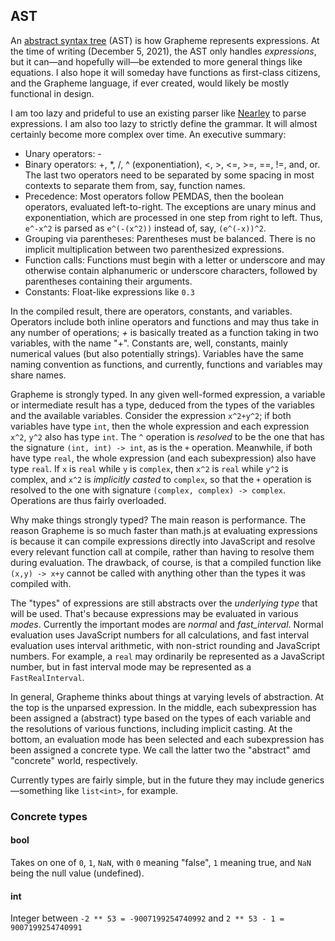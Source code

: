 ## AST

An [abstract syntax tree](https://en.wikipedia.org/wiki/Abstract_syntax_tree) (AST) is how Grapheme represents expressions. At the time of writing (December 5, 2021), the AST only handles *expressions*, but it can—and hopefully will—be extended to more general things like equations. I also hope it will someday have functions as first-class citizens, and the Grapheme language, if ever created, would likely be mostly functional in design.

I am too lazy and prideful to use an existing parser like [Nearley](https://github.com/kach/nearley) to parse expressions. I am also too lazy to strictly define the grammar. It will almost certainly become more complex over time. An executive summary:

* Unary operators: -
* Binary operators: +, *, /, ^ (exponentiation), <, >, <=, >=, ==, !=, and, or. The last two operators need to be separated by some spacing in most contexts to separate them from, say, function names.
* Precedence: Most operators follow PEMDAS, then the boolean operators, evaluated left-to-right. The exceptions are unary minus and exponentiation, which are processed in one step from right to left. Thus, `e^-x^2` is parsed as `e^(-(x^2))` instead of, say, `(e^(-x))^2`.
* Grouping via parentheses: Parentheses must be balanced. There is no implicit multiplication between two parenthesized expressions.
* Function calls: Functions must begin with a letter or underscore and may otherwise contain alphanumeric or underscore characters, followed by parentheses containing their arguments.
* Constants: Float-like expressions like `0.3`

In the compiled result, there are operators, constants, and variables. Operators include both inline operators and functions and may thus take in any number of operations; *+* is basically treated as a function taking in two variables, with the name "+". Constants are, well, constants, mainly numerical values (but also potentially strings). Variables have the same naming convention as functions, and currently, functions and variables may share names.

Grapheme is strongly typed. In any given well-formed expression, a variable or intermediate result has a type, deduced from the types of the variables and the available variables. Consider the expression `x^2+y^2`; if both variables have type `int`, then the whole expression and each expression `x^2`, `y^2` also has type `int`. The `^` operation is *resolved* to be the one that has the signature `(int, int) -> int`, as is the `+` operation. Meanwhile, if both have type `real`, the whole expression (and each subexpression) also have type `real`. If `x` is `real` while `y` is `complex`, then `x^2` is `real` while `y^2` is complex, and `x^2` is *implicitly casted* to `complex`, so that the `+` operation is resolved to the one with signature `(complex, complex) -> complex`. Operations are thus fairly overloaded.

Why make things strongly typed? The main reason is performance. The reason Grapheme is so much faster than math.js at evaluating expressions is because it can compile expressions directly into JavaScript and resolve every relevant function call at compile, rather than having to resolve them during evaluation. The drawback, of course, is that a compiled function like `(x,y) -> x+y` cannot be called with anything other than the types it was compiled with.

The "types" of expressions are still abstracts over the *underlying type* that will be used. That's because expressions may be evaluated in various *modes*. Currently the important modes are *normal* and *fast_interval*. Normal evaluation uses JavaScript numbers for all calculations, and fast interval evaluation uses interval arithmetic, with non-strict rounding and JavaScript numbers. For example, a `real` may ordinarily be represented as a JavaScript number, but in fast interval mode may be represented as a `FastRealInterval`.
 
In general, Grapheme thinks about things at varying levels of abstraction. At the top is the unparsed expression. In the middle, each subexpression has been assigned a (abstract) type based on the types of each variable and the resolutions of various functions, including implicit casting. At the bottom, an evaluation mode has been selected and each subexpression has been assigned a concrete type. We call the latter two the "abstract" amd "concrete" world, respectively.
 
 Currently types are fairly simple, but in the future they may include generics—something like `list<int>`, for example.

### Concrete types

#### bool

Takes on one of `0`, `1`, `NaN`, with `0` meaning "false", `1` meaning true, and `NaN` being the null value (undefined).

#### int

Integer between `-2 ** 53 = -9007199254740992` and `2 ** 53 - 1 = 9007199254740991`
